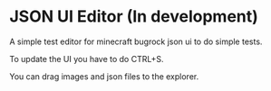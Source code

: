 # JSON UI Editor (In development)
A simple test editor for minecraft bugrock json ui to do simple tests. 


To update the UI you have to do CTRL+S.


You can drag images and json files to the explorer.
